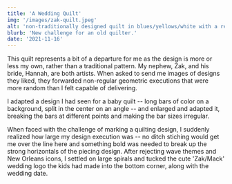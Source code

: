 ```yaml
---
title: 'A Wedding Quilt'
img: '/images/zak-quilt.jpeg'
alt: 'non-traditionally designed quilt in blues/yellows/white with a red and white border'
blurb: 'New challenge for an old quilter.'
date: '2021-11-16'
---
```


This quilt represents a bit of a departure for me as the design is more or less my own, rather than a traditional pattern. My nephew, Zak, and his bride, Hannah, are both artists. When asked to send me images of designs they liked, they forwarded non-regular geometric executions that were more random than I felt capable of delivering. 

I adapted a design I had seen for a baby quilt -- long bars of color on a background, split in the center on an angle -- and enlarged and adapted it, breaking the bars at different points and making the bar sizes irregular.

When faced with the challenge of marking a quilting design, I suddenly realized how large my design execution was -- no ditch stiching would get me over the line here and something bold was needed to break up the strong horizontals of the piecing design. After rejecting  wave themes and New Orleans icons, I settled on large spirals and tucked the cute 'Zak/Mack' wedding logo the kids had made into the bottom corner, along with the wedding date.